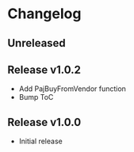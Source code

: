# Changelog

## Unreleased

## Release v1.0.2

- Add PajBuyFromVendor function
- Bump ToC

## Release v1.0.0

- Initial release
